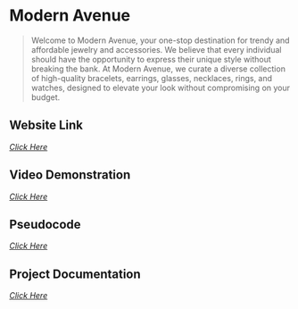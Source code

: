 # Modern Avenue
> Welcome to Modern Avenue, your one-stop destination for trendy and affordable jewelry and accessories. We believe that every individual should have the opportunity to express their unique style without breaking the bank. At Modern Avenue, we curate a diverse collection of high-quality bracelets, earrings, glasses, necklaces, rings, and watches, designed to elevate your look without compromising on your budget.
  
## Website Link
[_Click Here_](modernavenue.github.io)

## Video Demonstration
[_Click Here_](https://drive.google.com/file/d/1hLuvmxG04pC70bVf6agwILeoAQ6UZJ1e/view?usp=drive_link)

## Pseudocode
[_Click Here_](https://drive.google.com/drive/folders/1Lxh1MB4Xxbmb-zlZPp-W-_Z61vXI1uGj)

## Project Documentation
[_Click Here_](https://docs.google.com/document/d/1sHmsksKOtb0bNYqTtJPaHattlSka6oqk/edit?usp=sharing&ouid=102832173351714846866&rtpof=true&sd=true)

#

